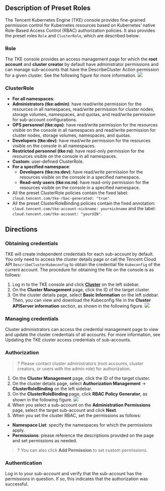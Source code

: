 ## Description of Preset Roles
The Tencent Kubernetes Engine (TKE) console provides fine-grained permission control for Kubernetes resources based on Kubernetes’ native Role-Based Access Control (RBAC) authorization policies. It also provides the preset roles `Role` and `ClusterRole`, which are described below: 

### Role
The TKE console provides an access management page for which the **root account** and **cluster creator** by default have administrator permissions and can manage sub-accounts that have the DescribeCluster Action permission for a given cluster. See the following figure for more information.
![](https://main.qcloudimg.com/raw/6cb15e89a1853a202eadbf21f43b6698.png)

### ClusterRole
- **For all namespaces**:
 - **Administrators (tke:admin)**: have read/write permission for the resources in all namespaces, read/write permission for cluster nodes, storage volumes, namespaces, and quotas, and read/write permission for sub-account configurations.
 - **OPS personnel (tke:ops)**: have read/write permission for the resources visible on the console in all namespaces and read/write permission for cluster nodes, storage volumes, namespaces, and quotas.
 - **Developers (tke:dev)**: have read/write permission for the resources visible on the console in all namespaces.
 - **Restricted personnel (tke:ro)**: have read-only permission for the resources visible on the console in all namespaces.
 - **Custom:** user-defined ClusterRole.
- **For a specified namespace**:
    - **Developers (tke:ns:dev)**: have read/write permission for the resources visible on the console in a specified namespace.
    - **Read-only users (tke:ns:ro)**: have read-only permission for the resources visible on the console in a specified namespace.
- All the preset ClusterRole policies contain the fixed label: `cloud.tencent.com/tke-rbac-generated: "true"`.
- All the preset ClusterRoleBinding policies contain the fixed annotation: `cloud.tencent.com/tke-account-nickname: yournickname` and the label: `cloud.tencent.com/tke-account: "yourUIN"`.

## Directions
### Obtaining credentials
TKE will create independent credentials for each sub-account by default. You only need to access the cluster details page or call the Tencent Cloud API `DescribeClusterKubeconfig` to obtain the credential file `Kubeconfig` of the current account. The procedure for obtaining the file on the console is as follows:
1. Log in to the TKE console and click **[Cluster](https://console.cloud.tencent.com/tke2/cluster)** on the left sidebar.
2. On the **Cluster Management** page, click the ID of the target cluster.
3. On the cluster details page, select **Basic Information** on the left sidebar. Then, you can view and download the Kubeconfig file in the **Cluster APIServer information** section, as shown in the following figure.
![](https://main.qcloudimg.com/raw/3094558dd334529b7bee15ecbb2cfd2b.png)

### Managing credentials
Cluster administrators can access the credential management page to view and update the cluster credentials of all accounts. For more information, see Updating the TKE cluster access credentials of sub-accounts.


### Authorization
> ? Please contact cluster administrators (root accounts, cluster creators, or users with the admin role) for authorization.
>
1. On the **Cluster Management** page, click the ID of the target cluster. 
2. On the cluster details page, select **Authorization Management** -> **ClusterRoleBinding** on the left sidebar.
3. On the **ClusterRoleBinding** page, click **RBAC Policy Generator**, as shown in the following figure.
![](https://main.qcloudimg.com/raw/e66f2780794f55cf4020b8e6fdb3e287.png)
4. When you select a sub-account on the **Administration Permissions** page, select the target sub-account and click **Next**.
5. When you set the cluster RBAC, set the permissions as follows:
  - **Namespace List**: specify the namespaces for which the permissions apply.
  - **Permissions**: please reference the descriptions provided on the page and set permissions as needed.
  > ? You can also click **Add Permission** to set custom permissions.

### Authentication
Log in to your sub-account and verify that the sub-account has the permissions in question. If so, this indicates that the authorization was successful.
